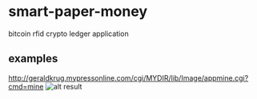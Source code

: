 # smart-paper-money
bitcoin rfid crypto ledger application

## examples 

http://geraldkrug.mypressonline.com/cgi/MYDIR/lib/Image/appmine.cgi?cmd=mine
![alt result](https://ibb.co/MGpfZkj)
